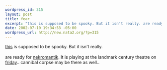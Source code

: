 ```yaml
--- 
wordpress_id: 315
layout: post
title: fear
excerpt: "this is supposed to be spooky. But it isn't really. are ready for nekromantik. It is playing at the landmark century theatre on friday.. cannibal corpse may be there as well.. "
date: 2002-07-10 19:34:53 -05:00
wordpress_url: http://new.nata2.org/?p=315
---
```

<a href="http://cgi.ebay.com/ws/ebayISAPI.dll?ViewItem&item=891732698">this</a> is supposed to be spooky. But it isn't really. <br/><br/>are ready for <a href="http://www.stomptokyo.com/otf/Nekro/Nekro.htm">nekromantik</a>. It is playing at the landmark century theatre on <a href="http://www.aintitcool.com/display.cgi?id=12682">friday</a>.. cannibal corpse may be there as well.. 
